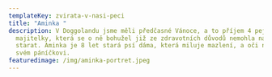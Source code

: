 ```yaml
---
templateKey: zvirata-v-nasi-peci
title: "Aminka "
description: V Doggolandu jsme měli předčasné Vánoce, a to příjem 4 pejsků od
  majitelky, která se o ně bohužel již ze zdravotních důvodů nemohla nadále
  starat. Aminka je 8 let stará psí dáma, která miluje mazlení, a oči nechá na
  svém páníčkovi.
featuredimage: /img/aminka-portret.jpeg
---
```

